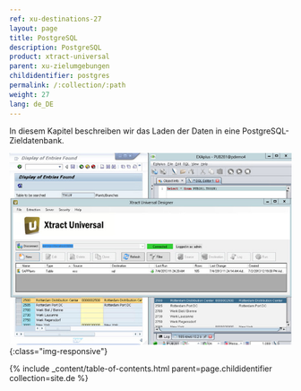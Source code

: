 ```yaml
---
ref: xu-destinations-27
layout: page
title: PostgreSQL
description: PostgreSQL
product: xtract-universal
parent: xu-zielumgebungen
childidentifier: postgres
permalink: /:collection/:path
weight: 27
lang: de_DE
---
```


In diesem Kapitel beschreiben wir das Laden der Daten in eine PostgreSQL-Zieldatenbank.

![Exa-Extraction-Designer](/img/content/Exa-Extraction-Designer.jpg){:class="img-responsive"}

{% include _content/table-of-contents.html parent=page.childidentifier collection=site.de %}
